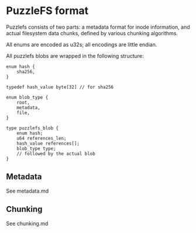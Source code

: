 # PuzzleFS format

Puzzlefs consists of two parts: a metadata format for inode information, and
actual filesystem data chunks, defined by various chunking algorithms.

All enums are encoded as u32s; all encodings are little endian.

All puzzlefs blobs are wrapped in the following structure:

    enum hash {
        sha256,
    }

    typedef hash_value byte[32] // for sha256

    enum blob_type {
        root,
        metadata,
        file,
    }

    type puzzlefs_blob {
        enum hash;
        u64 references_len;
        hash_value references[];
        blob_type type;
        // followed by the actual blob
    }

## Metadata

See metadata.md

## Chunking

See chunking.md
